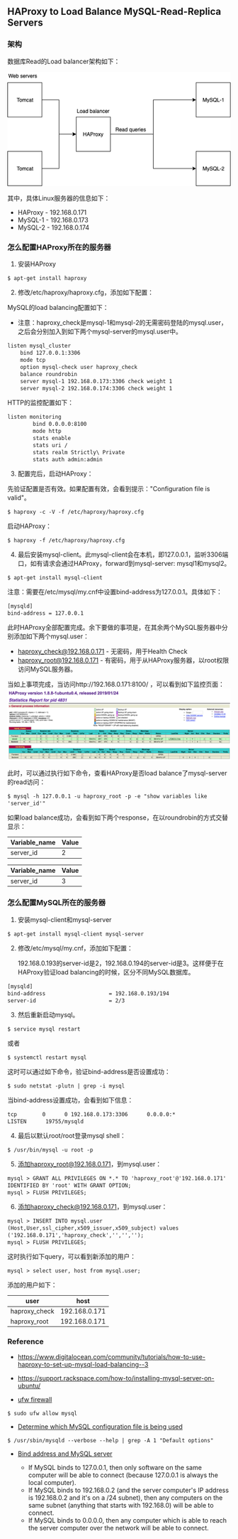 ## HAProxy to Load Balance MySQL-Read-Replica Servers

### 架构

数据库Read的Load balancer架构如下：

![infra](./pix/infra.png)

其中，具体Linux服务器的信息如下：
* HAProxy - 192.168.0.171
* MySQL-1 - 192.168.0.173
* MySQL-2 - 192.168.0.174

### 怎么配置HAProxy所在的服务器

1. 安装HAProxy

```
$ apt-get install haproxy
```

2. 修改/etc/haproxy/haproxy.cfg，添加如下配置：

MySQL的load balancing配置如下：

* 注意：haproxy_check是mysql-1和mysql-2的无需密码登陆的mysql.user，之后会分别加入到如下两个mysql-server的mysql.user中。
```
listen mysql_cluster
    bind 127.0.0.1:3306
    mode tcp
    option mysql-check user haproxy_check
    balance roundrobin
    server mysql-1 192.168.0.173:3306 check weight 1
    server mysql-2 192.168.0.174:3306 check weight 1
```

HTTP的监控配置如下：
```
listen monitoring
        bind 0.0.0.0:8100
        mode http
        stats enable
        stats uri /
        stats realm Strictly\ Private
        stats auth admin:admin
```

3. 配置完后，启动HAProxy：

先验证配置是否有效。如果配置有效，会看到提示："Configuration file is valid"。

```
$ haproxy -c -V -f /etc/haproxy/haproxy.cfg
```

启动HAProxy：

```
$ haproxy -f /etc/haproxy/haproxy.cfg
```

4. 最后安装mysql-client。此mysql-client会在本机，即127.0.0.1，监听3306端口，如有请求会通过HAProxy，forward到mysql-server: mysql1和mysql2。

```
$ apt-get install mysql-client
```

注意：需要在/etc/mysql/my.cnf中设置bind-address为127.0.0.1。具体如下：

```
[mysqld]
bind-address = 127.0.0.1
```

此时HAProxy全部配置完成。余下要做的事项是，在其余两个MySQL服务器中分别添加如下两个mysql.user：
* haproxy_check@192.168.0.171 - 无密码，用于Health Check
* haproxy_root@192.168.0.171 - 有密码，用于从HAProxy服务器，以root权限访问MySQL服务器。

当如上事项完成，当访问http://192.168.0.171:8100/ ，可以看到如下监控页面：
![haproxy](./pix/haproxy.png)

此时，可以通过执行如下命令，查看HAProxy是否load balance了mysql-server的read访问：

```
$ mysql -h 127.0.0.1 -u haproxy_root -p -e "show variables like 'server_id'"
```

如果load balance成功，会看到如下两个response，在以roundrobin的方式交替显示：

| Variable_name  | Value |
|----------------|-------|
| server_id      | 2     |

| Variable_name  | Value |
|----------------|-------|
| server_id      | 3     |

### 怎么配置MySQL所在的服务器

1. 安装mysql-client和mysql-server

```
$ apt-get install mysql-client mysql-server
```

2. 修改/etc/mysql/my.cnf，添加如下配置：

    192.168.0.193的server-id是2，192.168.0.194的server-id是3。这样便于在HAProxy验证load balancing的时候，区分不同MySQL数据库。

```
[mysqld]
bind-address                    = 192.168.0.193/194
server-id                       = 2/3
```

3. 然后重新启动mysql。

```
$ service mysql restart
```

或者

```
$ systemctl restart mysql
```

这时可以通过如下命令，验证bind-address是否设置成功：

```
$ sudo netstat -plutn | grep -i mysql
```

当bind-address设置成功，会看到如下信息：

```
tcp        0      0 192.168.0.173:3306      0.0.0.0:*               LISTEN      19755/mysqld
```

4. 最后以默认root/root登录mysql shell：

```
$ /usr/bin/mysql -u root -p
```

5. 添加haproxy_root@192.168.0.171，到mysql.user：

```
mysql > GRANT ALL PRIVILEGES ON *.* TO 'haproxy_root'@'192.168.0.171' IDENTIFIED BY 'root' WITH GRANT OPTION;
mysql > FLUSH PRIVILEGES;
```

6. 添加haproxy_check@192.168.0.171，到mysql.user：

```
mysql > INSERT INTO mysql.user (Host,User,ssl_cipher,x509_issuer,x509_subject) values ('192.168.0.171','haproxy_check','','','');
mysql > FLUSH PRIVILEGES;
```

这时执行如下query，可以看到新添加的用户：

```
mysql > select user, host from mysql.user;
```

添加的用户如下：

| user             | host          |
|------------------|---------------|
| haproxy_check    | 192.168.0.171 |
| haproxy_root     | 192.168.0.171 |


### Reference

* https://www.digitalocean.com/community/tutorials/how-to-use-haproxy-to-set-up-mysql-load-balancing--3
* https://support.rackspace.com/how-to/installing-mysql-server-on-ubuntu/

* [ufw firewall](https://linoxide.com/firewall/guide-ufw-firewall-ubuntu-16-10/)

```
$ sudo ufw allow mysql
```

* [Determine which MySQL configuration file is being used](https://stackoverflow.com/questions/580331/determine-which-mysql-configuration-file-is-being-used)

```
$ /usr/sbin/mysqld --verbose --help | grep -A 1 "Default options"
```

* [Bind address and MySQL server](https://stackoverflow.com/questions/3552680/bind-address-and-mysql-server)

    * If MySQL binds to 127.0.0.1, then only software on the same computer will be able to connect (because 127.0.0.1 is always the local computer).
    * If MySQL binds to 192.168.0.2 (and the server computer's IP address is 192.168.0.2 and it's on a /24 subnet), then any computers on the same subnet (anything that starts with 192.168.0) will be able to connect.
    * If MySQL binds to 0.0.0.0, then any computer which is able to reach the server computer over the network will be able to connect.